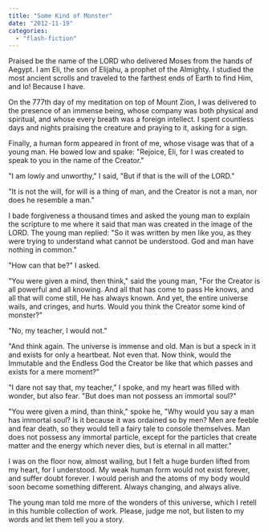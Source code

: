 ```yaml
---
title: "Some Kind of Monster"
date: "2012-11-19"
categories: 
  - "flash-fiction"
---
```


Praised be the name of the LORD who delivered Moses from the hands of Aegypt. I am Eli, the son of Elijahu, a prophet of the Almighty. I studied the most ancient scrolls and traveled to the farthest ends of Earth to find Him, and lo! Because I have.

On the 777th day of my meditation on top of Mount Zion, I was delivered to the presence of an immense being, whose company was both physical and spiritual, and whose every breath was a foreign intellect. I spent countless days and nights praising the creature and praying to it, asking for a sign.

Finally, a human form appeared in front of me, whose visage was that of a young man. He bowed low and spake: "Rejoice, Eli, for I was created to speak to you in the name of the Creator."

"I am lowly and unworthy," I said, "But if that is the will of the LORD."

"It is not the will, for will is a thing of man, and the Creator is not a man, nor does he resemble a man."

I bade forgiveness a thousand times and asked the young man to explain the scripture to me where it said that man was created in the image of the LORD. The young man replied: "So it was written by men like you, as they were trying to understand what cannot be understood. God and man have nothing in common."

"How can that be?" I asked.

"You were given a mind, then think," said the young man, "For the Creator is all powerful and all knowing. And all that has come to pass He knows, and all that will come still, He has always known. And yet, the entire universe wails, and cringes, and hurts. Would you think the Creator some kind of monster?"

"No, my teacher, I would not."

"And think again. The universe is immense and old. Man is but a speck in it and exists for only a heartbeat. Not even that. Now think, would the Immutable and the Endless God the Creator be like that which passes and exists for a mere moment?"

"I dare not say that, my teacher," I spoke, and my heart was filled with wonder, but also fear. "But does man not possess an immortal soul?"

"You were given a mind, than think," spoke he, "Why would you say a man has immortal soul? Is it because it was ordained so by men? Men are feeble and fear death, so they would tell a fairy tale to console themselves. Man does not possess any immortal particle, except for the particles that create matter and the energy which never dies, but is eternal in all matter."

I was on the floor now, almost wailing, but I felt a huge burden lifted from my heart, for I understood. My weak human form would not exist forever, and suffer doubt forever. I would perish and the atoms of my body would soon become something different. Always changing, and always alive.

The young man told me more of the wonders of this universe, which I retell in this humble collection of work. Please, judge me not, but listen to my words and let them tell you a story.
